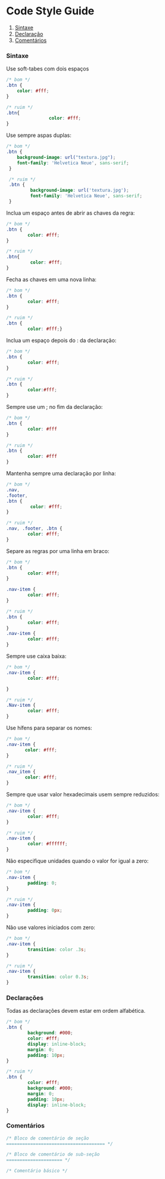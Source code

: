 # Code Style Guide

1. [Sintaxe](#Sintaxe)
2. [Declaração](#Declarações)
3. [Comentários](#Comentários)

### Sintaxe

Use soft-tabes com dois espaços

```css
/* bom */
.btn {
    color: #fff;
}

/* ruim */
.btn{
                color: #fff;
}
```

Use sempre aspas duplas:

```css
/* bom */
.btn {
    background-image: url("textura.jpg");
    font-family: 'Helvetica Neue', sans-serif;
 }

 /* ruim */
 .btn {
         background-image: url('textura.jpg');
         font-family: 'Helvetica Neue', sans-serif;
 }
 ```

 Inclua um espaço antes de abrir as chaves da regra:

 ```css
 /* bom */
 .btn {
         color: #fff;
 }

 /* ruim */
 .btn{
          color: #fff;
 }
```
Fecha as chaves em uma nova linha:

```css
/* bom */
.btn {
        color: #fff;
}

/* ruim */
.btn {
        color: #fff;}
``` 
Inclua um espaço depois do : da declaração:

```css
/* bom */
.btn {
        color: #fff;
}

/* ruim */
.btn {
        color:#fff;
}
```

Sempre use um ; no fim da declaração:

```css
/* bom */
.btn {
        color: #fff
}

/* ruim */
.btn {
        color: #fff
}
```

Mantenha sempre uma declaração por linha:

```css
/* bom */
.nav,
.footer,
.btn {
         color: #fff;
}

/* ruim */
.nav, .footer, .btn {
        color: #fff;
}
```

Separe as regras por uma linha em braco:

```css
/* bom */
.btn {
        color: #fff;
}

.nav-item {
        color: #fff;
}

/* ruim */
.btn {
        color: #fff;
}
.nav-item {
        color: #fff;
}
``` 

Sempre use caixa baixa:

```css
/* bom */
.nav-item {
        color: #fff;

}

/* ruim */
.Nav-item {
        color: #fff;
}
```

Use hífens para separar os nomes:

```css
/* bom */
.nav-item {
       color: #fff;
}

/* ruim */
.nav_item {
       color: #fff;
}
```

Sempre que usar valor hexadecimais usem sempre reduzidos:

```css
/* bom */
.nav-item {
        color: #fff;
}

/* ruim */
.nav-item {
        color: #ffffff;
}
```

Não especifique unidades quando o valor for igual a zero:

```css
/* bom */
.nav-item {
        padding: 0;
}

/* ruim */
.nav-item {
        padding: 0px;
}
```

Não use valores iniciados com zero:

```css
/* bom */
.nav-item {
        transition: color .3s;
}

/* ruim */
.nav-item {
        transition: color 0.3s;
}
```

### Declarações 

Todas as declarações devem estar em ordem alfabética.

```css
/* bom */
.btn {
        background: #000;
        color: #fff;
        display: inline-block;
        margin: 0;
        padding: 10px;
}

/* ruim */
.btn {
        color: #fff;
        background: #000;
        margin: 0;
        padding: 10px;
        display: inline-block;
}
```

### Comentários

```css
/* Bloco de comentário de seção
===================================== */

/* Bloco de comentário de sub-seção
===================== */

/* Comentário básico */
```